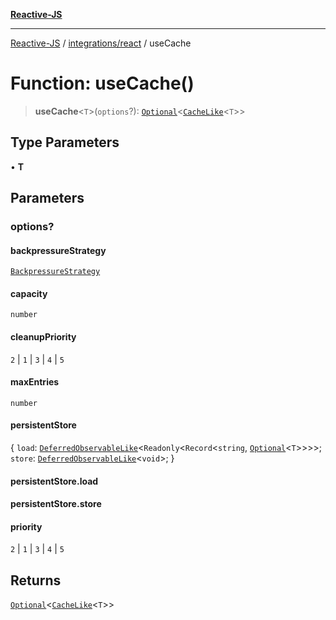 [**Reactive-JS**](../../../README.md)

***

[Reactive-JS](../../../README.md) / [integrations/react](../README.md) / useCache

# Function: useCache()

> **useCache**\<`T`\>(`options`?): [`Optional`](../../../functions/type-aliases/Optional.md)\<[`CacheLike`](../../../concurrent/interfaces/CacheLike.md)\<`T`\>\>

## Type Parameters

• **T**

## Parameters

### options?

#### backpressureStrategy

[`BackpressureStrategy`](../../../utils/type-aliases/BackpressureStrategy.md)

#### capacity

`number`

#### cleanupPriority

`2` \| `1` \| `3` \| `4` \| `5`

#### maxEntries

`number`

#### persistentStore

\{ `load`: [`DeferredObservableLike`](../../../concurrent/interfaces/DeferredObservableLike.md)\<`Readonly`\<`Record`\<`string`, [`Optional`](../../../functions/type-aliases/Optional.md)\<`T`\>\>\>\>; `store`: [`DeferredObservableLike`](../../../concurrent/interfaces/DeferredObservableLike.md)\<`void`\>; \}

#### persistentStore.load

#### persistentStore.store

#### priority

`2` \| `1` \| `3` \| `4` \| `5`

## Returns

[`Optional`](../../../functions/type-aliases/Optional.md)\<[`CacheLike`](../../../concurrent/interfaces/CacheLike.md)\<`T`\>\>
